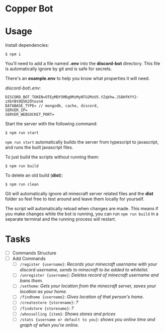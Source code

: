 # Copper Bot

# Usage

Install dependencies:

```
$ npm i
```

You'll need to add a file named **.env** into the **discord-bot** directory. This file is automatically ignore by git and is safe for secrets.

There's an **example.env** to help you know what properties it will need.

*discord-bot\\.env*:
```
DISCORD_BOT_TOKEN=OTEyMDY5MDg0MzMyNTU2MzU5.YZqkhw.JS8HfKYY2-zXbYBtOQ5K2Otovn4
DATABASE_TYPE= // mongodb, cache, discord, 
SERVER_IP=
SERVER_WEBSOCKET_PORT=
```

Start the server with the following command:

```
$ npm run start
```

`npm run start` automatically builds the server from typescript to javascript, and runs the built javascript files.

To just build the scripts without running them:

```
$ npm run build
```

To delete an old build (**dist**):

```
$ npm run clean
```

Git will automatically ignore all minecraft server related files and the **dist** folder so feel free to test around and leave them locally for yourself.

The script will automatically reload when changes are made. This means if you make changes while the bot is running, you can run `npm run build` in a separate terminal and the running process will restart.

# Tasks

- [ ] Commands Structure
- [ ] Add Commands
  - [ ] `/register {username}`: *Records your minecraft username with your discord username, sends to minecraft to be added to whitelist.*
  - [ ] `/unregister {username}`: *Deletes record of minecraft username and bans them.*
  - [ ] `/sethome`: *Gets your location from the minecraft server, saves your location as your home.*
  - [ ] `/findhome {username}`: *Gives location of that person's home.*
  - [ ] `/createstore {storename}`: *?*
  - [ ] `/findstore {storename}`: *?*
  - [ ] `/whosselling {item}`: *Shows stores and prices*
  - [ ] `/stats {username or default to you}`: *shows you online time and graph of when you're online*.
